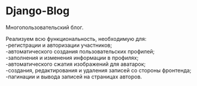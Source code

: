 # Django-Blog
Многопользовательский блог. 

Реализуем всю функциональность, необходимую для:     
-регистрации и авторизации участников;  
-автоматического создания пользовательских профилей;  
-заполнения и изменения информации в профилях;  
-автоматического сжатия изображений для аватарок;  
-создания, редактирования и удаления записей со стороны фронтенда;  
-пагинации и вывода записей на страницах авторов.  

